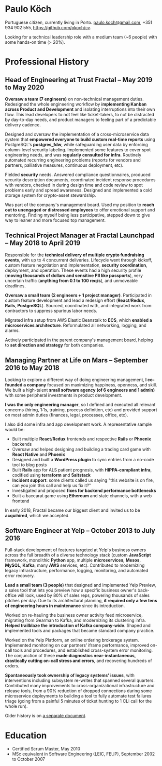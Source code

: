 # Paulo Köch
Portuguese citizen, currently living in Porto. paulo.koch@gmail.com, +351 934 902 555, <https://github.com/pkoch/cv>.

Looking for a technical leadership role with a medium team (~6 people) with some hands-on time (> 20%).

# Professional History

## Head of Engineering at Trust Fractal – May 2019 to May 2020
**Oversaw a team (7 engineers)** on non-technical management duties. Redesigned the whole engineering workflow by **implementing Kanban across Product and Development** and isolating interruptions into their own flow. This lead developers to not feel like ticket-takers, to not be distracted by day-to-day needs, and product managers to feeling part of a predictable delivery cadence.

Designed and oversaw the implementation of a cross-microservice data system that **empowered everyone to build custom real-time reports** using PostgreSQL's **postgres_fdw**, while safeguarding user data by enforcing column-level security labeling. Implemented some features to cover spot engineering needs, and was **regularly consulted for infra**. Routinely automated recurring engineering problems (reports for vendors and partners, palliative measures, continuous deployment, etc).

Fielded **security** needs. Answered compliance questionnaires, produced security description documents, coordinated incident response procedures with vendors, checked in during design time and code review to spot problems early and spread awareness. Designed and implemented a cold storage system for crypto-asset stewardship.

Was part of the company's management board. Used my position to **reach out to unengaged or distressed employees** to offer emotional support and mentoring. Finding myself being less participative, stepped down to give way to leaner and more focused top management.

## Technical Project Manager at Fractal Launchpad – May 2018 to April 2019
Responsible for the **technical delivery of multiple crypto fundraising events**, with up to 4 concurrent deliveries. Lifecycle went through kickoff, custom feature negotiation and implementation, **security coordination**, deployment, and operation. These events had a high security profile (**moving thousands of dollars and sensitive PII like passports**), very uncertain traffic (**anything from 0.1 to 100 req/s**), and unmoveable deadlines.

**Oversaw a small team (2 engineers + 1 project manager)**. Participated in custom feature development and lead a redesign effort (**React**/**Redux**, **Rails**, **PostgreSQL**). Sourced, coordinated with, and integrated work from contractors to suppress spurious labor needs.

Migrated infra setup from AWS Elastic Beanstalk to **ECS**, which **enabled a microservices architecture**. Reformulated all networking, logging, and alarms.

Actively participated in the parent company's management board, helping to **set direction and strategy** for both companies.

## Managing Partner at Life on Mars – September 2016 to May 2018
Looking to explore a different way of doing engineering management, **I co-founded a company** focused on maximizing happiness, openness, and skill. We built a high-talent **small software agency (of 6 engineers and 1 admin)** with some peripheral investments in product development.

**I was the only engineering manager**, so I defined and executed all relevant concerns (hiring, 1:1s, training,  process definition, etc) and provided support on most admin duties (finances, legal, processes, office, etc).

I also did some infra and app development work. A representative sample would be:
* Built multiple **React**/**Redux** frontends and respective **Rails** or **Phoenix** backends
* Oversaw and helped designing and building a trading card game with **React Native** and **Phoenix**
* Designed and built a **WordPress plugin** to sync entries from a no-code tool to blog posts
* Built **Rails** app for ALS patient prognosis, with **HIPPA-compliant infra**, codified using **terraform** and **Saltstack**
* **Incident support**: some clients called us saying "this website is on fire, can you join this call and help us fix it?"
* Investigated and proposed **fixes for backend performance bottlenecks**
* Built a baccarat game using **Ethereum** and state channels, with a web frontend

In early 2018, Fractal became our biggest client and invited us to be **acquihired**, which we accepted.

## Software Engineer at Yelp – October 2013 to July 2016
Full-stack development of features targeted at Yelp's business owners across the full breadth of a diverse technology stack (custom **JavaScript** framework, monolithic **Python** app, multiple **microservices**, **Mesos**, **MySQL**, **Kafka**, many **AWS** services, etc). Contributed to modernizing legacy infrastructure, performance, logging, monitoring, and automated error recovery.

**Lead a small team (3 people)** that designed and implemented Yelp Preview, a sales tool that lets you preview how a specific business owner's back-office will look, used by 80% of sales reps, powering thousands of sales pitches per day. Due to its architectural planning, **it required only a few tens of engineering hours in maintenance** since its introduction.

Worked on re-hauling the business owner activity feed microservice, migrating from Gearman to Kafka, and modernizing its clustering infra. **Helped trailblaze the introduction of Kafka company-wide**. Shaped and implemented tools and packages that became standard company practice.

Worked on the Yelp Platform, an online ordering brokerage system. Implemented monitoring on our partners' iframe performance, improved on-call tools and procedures, and established cross-system error monitoring. The conjunction of these **made diagnostics near-instantaneous, drastically cutting on-call stress and errors**, and recovering hundreds of orders.

**Spontaneously took ownership of legacy systems' issues**, with interventions including subsystem re-writes that spanned several quarters. Contributed many improvements to cross-organizational infrastructure and release tools, from a 90% reduction of dropped connections during some microservice deployments to building a tool to fully automate test failures triage (going from a painful 5 minutes of ticket hunting to 1 CLI call for the whole run).

Older history is on [a separate document](older_history.md).

# Education
* Certified Scrum Master, May 2010
* MSc equivalent in Software Engineering (LEIC, FEUP), September 2002 to October 2007
